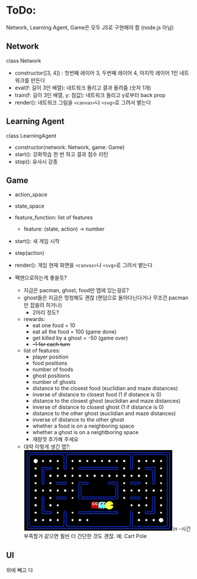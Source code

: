 # ToDo:

Network, Learning Agent, Game은 모두 JS로 구현해야 함 (node.js 아님)

## Network

class Network

- constructor([3, 4]) : 첫번째 레이어 3, 두번째 레이어 4, 마지막 레이어 1인 네트워크를 만든다
- eval(f: 길이 3인 배열): 네트워크 돌리고 결과 돌려줌 (숫자 1개)
- train(f: 길이 3인 배열, y: 참값): 네트워크 돌리고 y로부터 back prop
- render(): 네트워크 그림을 `<canvas>`나 `<svg>`로 그려서 뱉는다



## Learning Agent

class LearningAgent

- constructor(network: Network, game: Game)
- start(): 강화학습 한 번 하고 결과 점수 리턴
- stop(): 유사시 강종



## Game

- action_space
- state_space
- feature_function: list of features
  - feature: (state, action) -> number
- start(): 새 게임 시작
- step(action)
- render(): 게임 현재 화면을 `<canvas>`나 `<svg>`로 그려서 뱉는다

- 팩맨으로하는게 좋을듯?
  - 지금은 pacman, ghost, food만 맵에 있는걸로?
  - ghost들은 지금은 멍청해도 괜찮 (랜덤으로 돌아다닌다거나 무조건 pacman만 잡을려 하거나)
    - 2마리 정도?
  - rewards:
    - eat one food = 10
    - eat all the food = 100 (game done)
    - get killed by a ghost = -50 (game over)
    - ~~-1 for each turn~~
  - list of features:
    - player position
    - food positions
    - number of foods
    - ghost positions
    - number of ghosts
    - distance to the closest food (euclidian and maze distances)
    - inverse of distance to closest food (1 if distance is 0)
    - distance to the closest ghost (euclidian and maze distances)
    - inverse of distance to closest ghost (1 if distance is 0)
    - distance to the other ghost (euclidian and maze distances)
    - inverse of distance to the other ghost
    - whether a food is on a neighboring space
    - whether a ghost is on a neightboring space
    - 재량껏 추가해 주세요
  - 대략 이렇게 생긴 맵?:\
![alt text](https://github.com/SNU-HCIL/CHI-SGC-2019/blob/master/img/map.JPG)\n
-시간 부족할거 같으면 훨씬 더 간단한 것도 괜찮. 예: Cart Pole

## UI

위에 빼고 다
